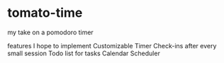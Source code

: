 # tomato-time
my take on a pomodoro timer

features I hope to implement
Customizable Timer
Check-ins after every small session
Todo list for tasks
Calendar Scheduler
